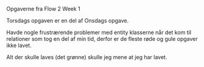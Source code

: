 Opgaverne fra Flow 2 Week 1

Torsdags opgaven er en del af Onsdags opgave.

Havde nogle frustrærende problemer med entity klasserne når det kom til relationer som tog en del af min tid, derfor er de fleste røde og gule opgaver ikke lavet.

Alt der skulle laves (det grønne) skulle jeg mene at jeg har lavet.
